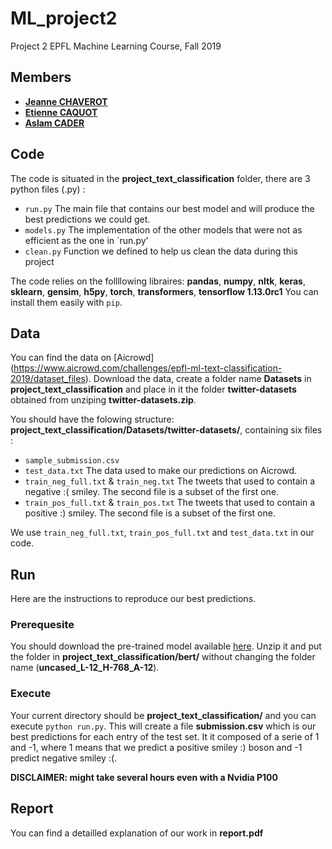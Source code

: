 # ML_project2
Project 2 EPFL Machine Learning Course, Fall 2019

## Members
* [**Jeanne CHAVEROT**](jeanne.chaverot@epfl.ch)
* [**Etienne CAQUOT**](etienne.caquot@epfl.ch)
* [**Aslam CADER**](aslam.cader@epfl.ch)

## Code
The code is situated in the __project_text_classification__ folder, there are 3 python files (.py) :
- `run.py` The main file that contains our best model and will produce the best predictions we could get.
- `models.py` The implementation of the other models that were not as efficient as the one in `run.py'
- `clean.py` Function we defined to help us clean the data during this project

The code relies on the follllowing libraires: **pandas**, **numpy**, **nltk**, **keras**, **sklearn**, **gensim**, **h5py**, **torch**, **transformers**, **tensorflow 1.13.0rc1** You can install them easily with `pip`.

## Data
You can find the data on [Aicrowd] (https://www.aicrowd.com/challenges/epfl-ml-text-classification-2019/dataset_files).
Download the data, create a folder name __Datasets__ in __project_text_classification__ and place in it the folder __twitter-datasets__ obtained from unziping __twitter-datasets.zip__.

You should have the folowing structure: __project_text_classification/Datasets/twitter-datasets/__, containing six files :
- `sample_submission.csv`
- `test_data.txt` The data used to make our predictions on Aicrowd.
- `train_neg_full.txt` & `train_neg.txt` The tweets that used to contain a negative :( smiley. The second file is a subset of the first one.
- `train_pos_full.txt` & `train_pos.txt` The tweets that used to contain a positive :) smiley. The second file is a subset of the first one.

We use `train_neg_full.txt`, `train_pos_full.txt` and `test_data.txt` in our code.

## Run 
Here are the instructions to reproduce our best predictions.

### Prerequesite
You should download the pre-trained model available [here](https://storage.googleapis.com/bert_models/2018_10_18/uncased_L-12_H-768_A-12.zip). Unzip it and put the folder in __project_text_classification/bert/__ without changing the folder name (__uncased_L-12_H-768_A-12__).

### Execute
Your current directory should be __project_text_classification/__ and you can execute `python run.py`. This will create a file __submission.csv__ which is our best predictions for each entry of the test set. It it composed of a serie of 1 and -1, where 1 means that we predict a positive smiley :) boson and -1 predict negative smiley :(.

**DISCLAIMER: might take several hours even with a Nvidia P100**

## Report 
You can find a detailled explanation of our work in **report.pdf**



